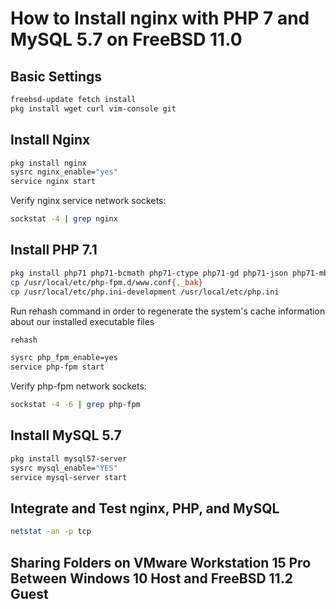 # How to Install nginx with PHP 7 and MySQL 5.7 on FreeBSD 11.0

## Basic Settings

```sh
freebsd-update fetch install
pkg install wget curl vim-console git
```

## Install Nginx

```sh
pkg install nginx
sysrc nginx_enable="yes"
service nginx start
```

Verify nginx service network sockets:

```sh
sockstat -4 | grep nginx
```

## Install PHP 7.1

```sh
pkg install php71 php71-bcmath php71-ctype php71-gd php71-json php71-mbstring php71-mcrypt php71-mysqli php71-opcache php71-openssl php71-pdo php71-tokenizer php71-xml php71-xmlrpc php71-pecl-imagick
cp /usr/local/etc/php-fpm.d/www.conf{,_bak}
cp /usr/local/etc/php.ini-development /usr/local/etc/php.ini
```

Run rehash command in order to regenerate the system's cache information about our installed executable files
```sh
rehash
```

```sh
sysrc php_fpm_enable=yes
service php-fpm start
```

Verify php-fpm network sockets:

```sh
sockstat -4 -6 | grep php-fpm
```

## Install MySQL 5.7

```sh
pkg install mysql57-server
sysrc mysql_enable="YES"
service mysql-server start
```

## Integrate and Test nginx, PHP, and MySQL

```sh
netstat -an -p tcp
```

## Sharing Folders on VMware Workstation 15 Pro Between Windows 10 Host and FreeBSD 11.2 Guest
